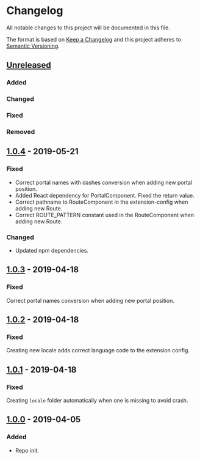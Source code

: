 # Changelog

All notable changes to this project will be documented in this file.

The format is based on [Keep a Changelog](http://keepachangelog.com/) and this project adheres to [Semantic Versioning](http://semver.org/).

## [Unreleased]
### Added
### Changed
### Fixed
### Removed

## [1.0.4] - 2019-05-21
### Fixed
- Correct portal names with dashes conversion when adding new portal position.
- Added React dependency for PortalComponent. Fixed the return value.
- Correct pathname to RouteComponent in the extension-config when adding new Route.
- Correct ROUTE_PATTERN constant used in the RouteComponent when adding new Route.

### Changed
- Updated npm dependencies.

## [1.0.3] - 2019-04-18
### Fixed
Correct portal names conversion when adding new portal position.

## [1.0.2] - 2019-04-18
### Fixed
Creating new locale adds correct language code to the extension config.

## [1.0.1] - 2019-04-18
### Fixed
Creating `locale` folder automatically when one is missing to avoid crash.

## [1.0.0] - 2019-04-05
### Added
- Repo init.


[Unreleased]: https://github.com/shopgate-professional-services/cli-tools/compare/v1.0.4...HEAD
[1.0.0]: https://github.com/shopgate-professional-services/cli-tools/compare/v0.0.1...v1.0.0
[1.0.1]: https://github.com/shopgate-professional-services/cli-tools/compare/v1.0.0...v1.0.1
[1.0.2]: https://github.com/shopgate-professional-services/cli-tools/compare/v1.0.1...v1.0.2
[1.0.3]: https://github.com/shopgate-professional-services/cli-tools/compare/v1.0.2...v1.0.3
[1.0.4]: https://github.com/shopgate-professional-services/cli-tools/compare/v1.0.3...v1.0.4
